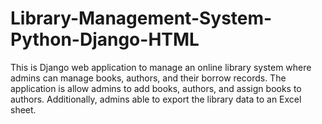 # Library-Management-System-Python-Django-HTML
This is Django web application to manage an online library system where admins can manage books, authors, and their borrow records. The application is allow admins to add books, authors, and assign books to authors. Additionally, admins able to export the library data to an Excel sheet. 
